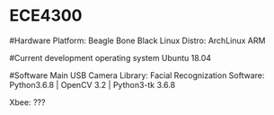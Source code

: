# ECE4300

#Hardware
Platform: Beagle Bone Black
Linux Distro: ArchLinux ARM 

#Current development operating system
Ubuntu 18.04

#Software
Main USB Camera Library:
	Facial Recognization Software:	Python3.6.8 | OpenCV 3.2 | Python3-tk 3.6.8

Xbee:
	???



